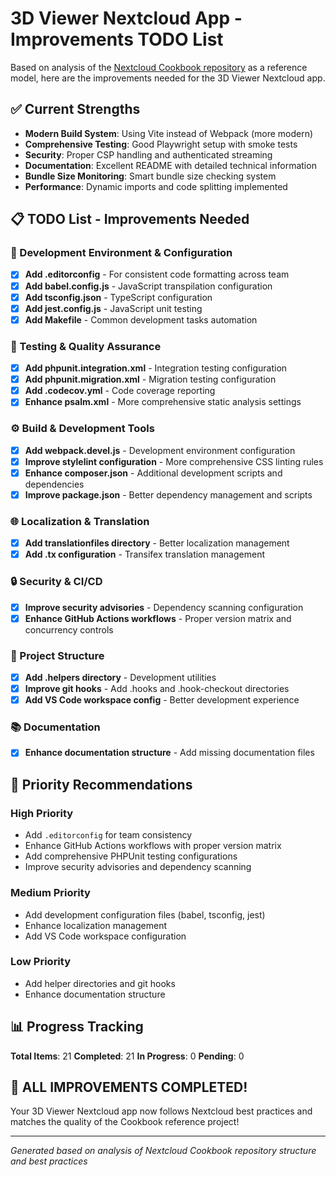 # 3D Viewer Nextcloud App - Improvements TODO List

Based on analysis of the [Nextcloud Cookbook repository](https://github.com/nextcloud/cookbook) as a reference model, here are the improvements needed for the 3D Viewer Nextcloud app.

## ✅ Current Strengths

- **Modern Build System**: Using Vite instead of Webpack (more modern)
- **Comprehensive Testing**: Good Playwright setup with smoke tests
- **Security**: Proper CSP handling and authenticated streaming
- **Documentation**: Excellent README with detailed technical information
- **Bundle Size Monitoring**: Smart bundle size checking system
- **Performance**: Dynamic imports and code splitting implemented

## 📋 TODO List - Improvements Needed

### 🔧 Development Environment & Configuration

- [x] **Add .editorconfig** - For consistent code formatting across team
- [x] **Add babel.config.js** - JavaScript transpilation configuration
- [x] **Add tsconfig.json** - TypeScript configuration
- [x] **Add jest.config.js** - JavaScript unit testing
- [x] **Add Makefile** - Common development tasks automation

### 🧪 Testing & Quality Assurance

- [x] **Add phpunit.integration.xml** - Integration testing configuration
- [x] **Add phpunit.migration.xml** - Migration testing configuration
- [x] **Add .codecov.yml** - Code coverage reporting
- [x] **Enhance psalm.xml** - More comprehensive static analysis settings

### ⚙️ Build & Development Tools

- [x] **Add webpack.devel.js** - Development environment configuration
- [x] **Improve stylelint configuration** - More comprehensive CSS linting rules
- [x] **Enhance composer.json** - Additional development scripts and dependencies
- [x] **Improve package.json** - Better dependency management and scripts

### 🌐 Localization & Translation

- [x] **Add translationfiles directory** - Better localization management
- [x] **Add .tx configuration** - Transifex translation management

### 🔒 Security & CI/CD

- [x] **Improve security advisories** - Dependency scanning configuration
- [x] **Enhance GitHub Actions workflows** - Proper version matrix and concurrency controls

### 📁 Project Structure

- [x] **Add .helpers directory** - Development utilities
- [x] **Improve git hooks** - Add .hooks and .hook-checkout directories
- [x] **Add VS Code workspace config** - Better development experience

### 📚 Documentation

- [x] **Enhance documentation structure** - Add missing documentation files

## 🎯 Priority Recommendations

### High Priority
- Add `.editorconfig` for team consistency
- Enhance GitHub Actions workflows with proper version matrix
- Add comprehensive PHPUnit testing configurations
- Improve security advisories and dependency scanning

### Medium Priority
- Add development configuration files (babel, tsconfig, jest)
- Enhance localization management
- Add VS Code workspace configuration

### Low Priority
- Add helper directories and git hooks
- Enhance documentation structure

## 📊 Progress Tracking

**Total Items**: 21
**Completed**: 21
**In Progress**: 0
**Pending**: 0

## 🎉 **ALL IMPROVEMENTS COMPLETED!**

Your 3D Viewer Nextcloud app now follows Nextcloud best practices and matches the quality of the Cookbook reference project!

---

*Generated based on analysis of Nextcloud Cookbook repository structure and best practices*
